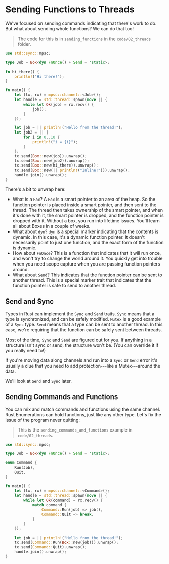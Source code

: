 # Sending Functions to Threads

We've focused on sending commands indicating that there's work to do. But what about sending whole functions? We can do that too!

> The code for this is in `sending_functions` in the `code/02_threads` folder.

```rust
use std::sync::mpsc;

type Job = Box<dyn FnOnce() + Send + 'static>;

fn hi_there() {
    println!("Hi there!");
}

fn main() {
    let (tx, rx) = mpsc::channel::<Job>();
    let handle = std::thread::spawn(move || {
        while let Ok(job) = rx.recv() {
            job();
        }
    });

    let job = || println!("Hello from the thread!");
    let job2 = || {
        for i in 0..10 {
            println!("i = {i}");
        }
    };
    tx.send(Box::new(job)).unwrap();
    tx.send(Box::new(job2)).unwrap();
    tx.send(Box::new(hi_there)).unwrap();
    tx.send(Box::new(|| println!("Inline!"))).unwrap();
    handle.join().unwrap();
}
```

There's a bit to unwrap here:

* What is a `Box`? A `Box` is a smart pointer to an area of the heap. So the function pointer is placed inside a smart pointer, and then sent to the thread. The thread then takes ownership of the smart pointer, and when it's done with it, the smart pointer is dropped, and the function pointer is dropped with it. Without a box, you run into lifetime issues. You'll learn all about Boxes in a couple of weeks.
* What about `dyn`? `dyn` is a special marker indicating that the contents is dynamic. In this case, it's a dynamic function pointer. It doesn't necessarily point to just one function, and the exact form of the function is dynamic.
* How about `FnOnce`? This is a function that indicates that it will run once, and won't try to change the world around it. You quickly get into trouble when you need scope capture when you are passing function pointers around.
* What about `Send`? This indicates that the function pointer can be sent to another thread. This is a special marker trait that indicates that the function pointer is safe to send to another thread.

## Send and Sync

Types in Rust can implement the `Sync` and `Send` traits. `Sync` means that a type is synchronized, and can be safely modified. `Mutex` is a good example of a `Sync` type. `Send` means that a type can be sent to another thread. In this case, we're requiring that the function can be safely sent between threads.

Most of the time, `Sync` and `Send` are figured out for you. If anything in a structure isn't sync or send, the structure won't be. (You can override it if you really need to!)

If you're moving data along channels and run into a `Sync` or `Send` error it's usually a clue that you need to add protection---like a Mutex---around the data.

We'll look at `Send` and `Sync` later.

## Sending Commands and Functions

You can mix and match commands and functions using the same channel. Rust Enumerations can hold functions, just like any other type. Let's fix the issue of the program never quitting:

> This is the `sending_commands_and_functions` example in `code/02_threads`.

```rust
use std::sync::mpsc;

type Job = Box<dyn FnOnce() + Send + 'static>;

enum Command {
    Run(Job),
    Quit,
}

fn main() {
    let (tx, rx) = mpsc::channel::<Command>();
    let handle = std::thread::spawn(move || {
        while let Ok(command) = rx.recv() {
            match command {
                Command::Run(job) => job(),
                Command::Quit => break,
            }
        }
    });

    let job = || println!("Hello from the thread!");
    tx.send(Command::Run(Box::new(job))).unwrap();
    tx.send(Command::Quit).unwrap();
    handle.join().unwrap();
}
```

